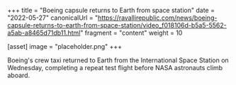 +++
title = "Boeing capsule returns to Earth from space station"
date = "2022-05-27"
canonicalUrl = "https://ravallirepublic.com/news/boeing-capsule-returns-to-earth-from-space-station/video_f018106d-b5a5-5562-a5ab-a8465d71db11.html"
fragment = "content"
weight = 10

[asset]
    image = "placeholder.png"
+++

Boeing's crew taxi returned to Earth from the International Space Station 
on Wednesday, completing a repeat test flight before NASA astronauts climb 
aboard.
